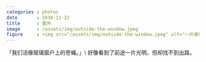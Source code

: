 ```yaml
---
categories : photos
date       : 2016-12-22
title      : 窗外
image      : /assets/img/outside-the-window.jpeg
figure     : <img src="/assets/img/outside-the-window.jpeg" alt="一片昏暗、蓝色的、模糊的建筑。">
---
```

「我们活像玻璃窗户上的苍蝇。」\\
好像看到了前途一片光明，但却找不到出路。